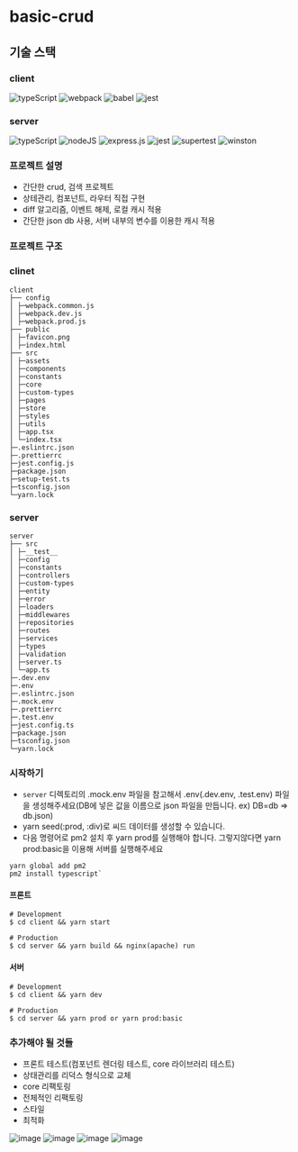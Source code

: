 # basic-crud

## 기술 스택

### client

![typeScript](https://img.shields.io/badge/typescript-007ACC.svg?style=for-the-badge&logo=typescript&logoColor=white)
![webpack](https://img.shields.io/badge/webpack-%238DD6F9.svg?style=for-the-badge&logo=webpack&logoColor=black)
![babel](https://img.shields.io/badge/babel-%23F9DC3E.svg?style=for-the-badge&logo=babel&logoColor=black)
![jest](https://img.shields.io/badge/jest-C21325.svg?style=for-the-badge&logo=jest&logoColor=white)

### server

![typeScript](https://img.shields.io/badge/typescript-007ACC.svg?style=for-the-badge&logo=typescript&logoColor=white)
![nodeJS](https://img.shields.io/badge/node.js-43853D.svg?style=for-the-badge&logo=node.js&logoColor=white)
![express.js](https://img.shields.io/badge/express.js-404d59.svg?style=for-the-badge&logo=express&logoColor=61DAFB)
![jest](https://img.shields.io/badge/jest-C21325.svg?style=for-the-badge&logo=jest&logoColor=white)
![supertest](https://img.shields.io/badge/supertest-009688.svg?style=for-the-badge&logo=supertest&logoColor=white)
![winston](https://img.shields.io/badge/winston-black.svg?style=for-the-badge)

### 프로젝트 설명

- 간단한 crud, 검색 프로젝트
- 상테관리, 컴포넌트, 라우터 직접 구현
- diff 알고리즘, 이벤트 해제, 로컬 캐시 적용
- 간단한 json db 사용, 서버 내부의 변수를 이용한 캐시 적용

### 프로젝트 구조

### clinet

```
client
├── config
│ ├─webpack.common.js
│ ├─webpack.dev.js
│ ├─webpack.prod.js
├── public
│ ├─favicon.png
│ ├─index.html
├── src
│ ├─assets
│ ├─components
│ ├─constants
│ ├─core
│ ├─custom-types
│ ├─pages
│ ├─store
│ ├─styles
│ ├─utils
│ ├─app.tsx
│ └─index.tsx
├─.eslintrc.json
├─.prettierrc
├─jest.config.js
├─package.json
├─setup-test.ts
├─tsconfig.json
└─yarn.lock
```

### server

```
server
├── src
│ ├─__test__
│ ├─config
│ ├─constants
│ ├─controllers
│ ├─custom-types
│ ├─entity
│ ├─error
│ ├─loaders
│ ├─middlewares
│ ├─repositories
│ ├─routes
│ ├─services
│ ├─types
│ ├─validation
│ ├─server.ts
│ └─app.ts
├─.dev.env
├─.env
├─.eslintrc.json
├─.mock.env
├─.prettierrc
├─.test.env
├─jest.config.ts
├─package.json
├─tsconfig.json
└─yarn.lock
```

### 시작하기

- `server` 디렉토리의 .mock.env 파일을 참고해서 .env(.dev.env, .test.env) 파일을 생성해주세요(DB에 넣은 값을 이름으로 json 파일을 만듭니다. ex) DB=db => db.json)
- yarn seed(:prod, :div)로 씨드 데이터를 생성할 수 있습니다.
- 다음 명령어로 pm2 설치 후 yarn prod를 실행해야 합니다. 그렇지않다면 yarn prod:basic을 이용해 서버를 실행해주세요

```
yarn global add pm2
pm2 install typescript`
```

#### 프론트

```
# Development
$ cd client && yarn start

# Production
$ cd server && yarn build && nginx(apache) run
```

#### 서버

```
# Development
$ cd client && yarn dev

# Production
$ cd server && yarn prod or yarn prod:basic
```

### 추가해야 될 것들

- 프론트 테스트(컴포넌트 렌더링 테스트, core 라이브러리 테스트)
- 상태관리를 리덕스 형식으로 교체
- core 리팩토링
- 전체적인 리팩토링
- 스타일
- 최적화

![image](https://user-images.githubusercontent.com/57904979/153343674-d357b191-cd2a-4608-8397-b8aabb869a35.png)
![image](https://user-images.githubusercontent.com/57904979/153343745-890bf2ba-223f-455e-b34d-e3846b9552ed.png)
![image](https://user-images.githubusercontent.com/57904979/153343789-115c233b-a3ba-4f87-96bd-32a577585615.png)
![image](https://user-images.githubusercontent.com/57904979/153344474-3251a717-e27f-4a26-9df1-d2f78a470c5e.png)
